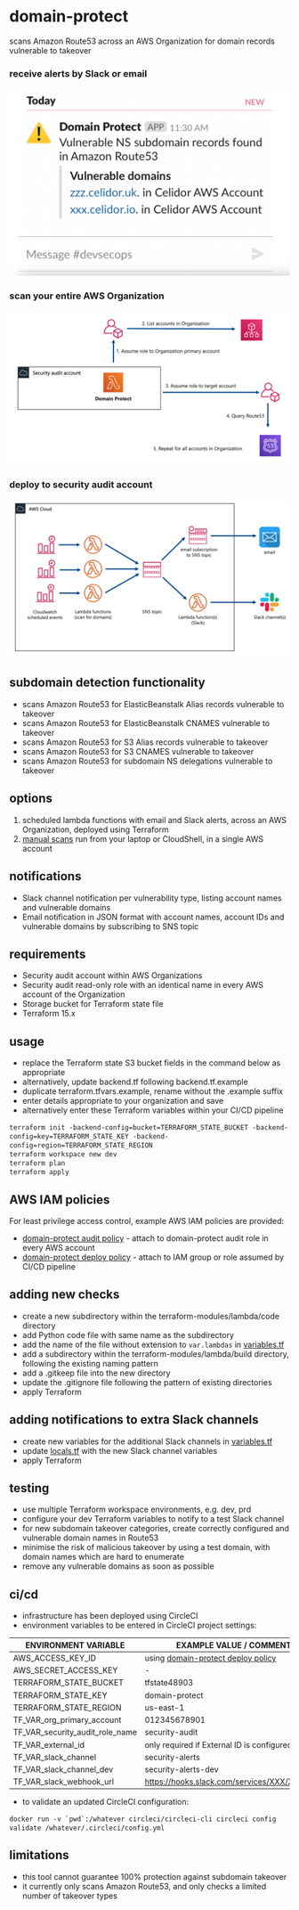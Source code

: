 # domain-protect
scans Amazon Route53 across an AWS Organization for domain records vulnerable to takeover

### receive alerts by Slack or email

![Alt text](slack-ns.png?raw=true "Slack notification")

### scan your entire AWS Organization

![Alt text](multi-account.png?raw=true "Multi account setup")

### deploy to security audit account

![Alt text](domain-protect.png?raw=true "Domain Protect architecture")

## subdomain detection functionality
* scans Amazon Route53 for ElasticBeanstalk Alias records vulnerable to takeover
* scans Amazon Route53 for ElasticBeanstalk CNAMES vulnerable to takeover
* scans Amazon Route53 for S3 Alias records vulnerable to takeover
* scans Amazon Route53 for S3 CNAMES vulnerable to takeover
* scans Amazon Route53 for subdomain NS delegations vulnerable to takeover

## options
1. scheduled lambda functions with email and Slack alerts, across an AWS Organization, deployed using Terraform
2. [manual scans](manual-scans/README.md) run from your laptop or CloudShell, in a single AWS account

## notifications
* Slack channel notification per vulnerability type, listing account names and vulnerable domains
* Email notification in JSON format with account names, account IDs and vulnerable domains by subscribing to SNS topic

## requirements
* Security audit account within AWS Organizations
* Security audit read-only role with an identical name in every AWS account of the Organization
* Storage bucket for Terraform state file
* Terraform 15.x

## usage
* replace the Terraform state S3 bucket fields in the command below as appropriate
* alternatively, update backend.tf following backend.tf.example
* duplicate terraform.tfvars.example, rename without the .example suffix
* enter details appropriate to your organization and save
* alternatively enter these Terraform variables within your CI/CD pipeline

```
terraform init -backend-config=bucket=TERRAFORM_STATE_BUCKET -backend-config=key=TERRAFORM_STATE_KEY -backend-config=region=TERRAFORM_STATE_REGION
terraform workspace new dev
terraform plan
terraform apply
```

## AWS IAM policies
For least privilege access control, example AWS IAM policies are provided:
* [domain-protect audit policy](aws-iam-policies/domain-protect-audit.json) - attach to domain-protect audit role in every AWS account
* [domain-protect deploy policy](aws-iam-policies/domain-protect-deploy.json) - attach to IAM group or role assumed by CI/CD pipeline

## adding new checks
* create a new subdirectory within the terraform-modules/lambda/code directory
* add Python code file with same name as the subdirectory
* add the name of the file without extension to ```var.lambdas``` in [variables.tf](variables.tf)
* add a subdirectory within the terraform-modules/lambda/build directory, following the existing naming pattern
* add a .gitkeep file into the new directory
* update the .gitignore file following the pattern of existing directories  
* apply Terraform

## adding notifications to extra Slack channels
* create new variables for the additional Slack channels in [variables.tf](variables.tf)
* update [locals.tf](locals.tf) with the new Slack channel variables
* apply Terraform

## testing
* use multiple Terraform workspace environments, e.g. dev, prd
* configure your dev Terraform variables to notify to a test Slack channel
* for new subdomain takeover categories, create correctly configured and vulnerable domain names in Route53
* minimise the risk of malicious takeover by using a test domain, with domain names which are hard to enumerate
* remove any vulnerable domains as soon as possible

## ci/cd
* infrastructure has been deployed using CircleCI
* environment variables to be entered in CircleCI project settings:

| ENVIRONMENT VARIABLE            | EXAMPLE VALUE / COMMENT                      |
| ------------------------------- | ---------------------------------------------|
| AWS_ACCESS_KEY_ID               | using [domain-protect deploy policy](aws-iam-policies/domain-protect-deploy.json)|
| AWS_SECRET_ACCESS_KEY           | -                                            |
| TERRAFORM_STATE_BUCKET          | tfstate48903                                 |
| TERRAFORM_STATE_KEY             | domain-protect                               |
| TERRAFORM_STATE_REGION          | us-east-1                                    |  
| TF_VAR_org_primary_account      | 012345678901                                 | 
| TF_VAR_security_audit_role_name | security-audit                               |
| TF_VAR_external_id              | only required if External ID is configured   |
| TF_VAR_slack_channel            | security-alerts                              |
| TF_VAR_slack_channel_dev        | security-alerts-dev                          |
| TF_VAR_slack_webhook_url        | https://hooks.slack.com/services/XXX/XXX/XXX | 

* to validate an updated CircleCI configuration:
```
docker run -v `pwd`:/whatever circleci/circleci-cli circleci config validate /whatever/.circleci/config.yml
```

## limitations
* this tool cannot guarantee 100% protection against subdomain takeover
* it currently only scans Amazon Route53, and only checks a limited number of takeover types